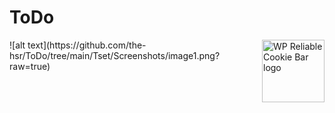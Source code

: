 # ToDo
<img alt="WP Reliable Cookie Bar logo" src="https://github.com/the-hsr/ToDo/tree/main/Tset/Screenshots/image1.png?raw=true" height="100" width="100" align="right">
![alt text](https://github.com/the-hsr/ToDo/tree/main/Tset/Screenshots/image1.png?raw=true)
